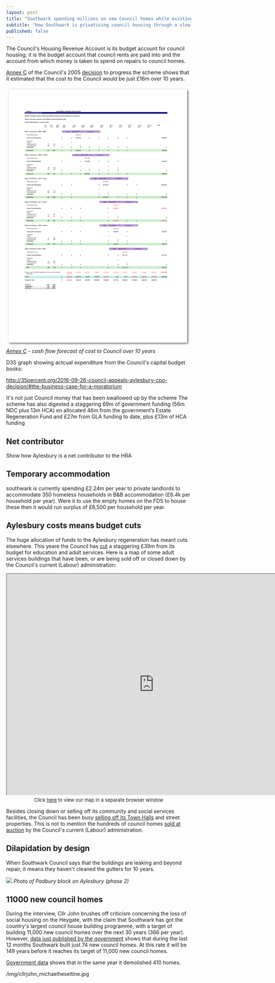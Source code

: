 ```yaml
---
layout: post
title: "Southwark spending millions on new Council homes while existing ones crumble"
subtitle: "How Southwark is privatising council housing through a slow process of managed bankruptcy"
published: false
---
```


The Council's Housing Revenue Account is its budget account for council housing; it is the budget account that council rents are paid into and the account from which money is taken to spend on repairs to council homes.

[Annex C](http://crappistmartin.github.io/images/annexc.pdf) of the Council's 2005 [decision](http://moderngov.southwark.gov.uk/CeListDocuments.aspx?CommitteeId=118&MeetingId=986&DF=27/09/2005&Ver=2) to progress the scheme shows that it estimated that the cost to the Council would be just £16m over 10 years.

![](/img/annexc.png)
*[Annex C](http://crappistmartin.github.io/images/annexc.pdf) - cash flow forecast of cost to Council over 10 years*

D3S graph showing actcual expenditure from the Council's capital budget books:

http://35percent.org/2016-09-26-council-appeals-aylesbury-cpo-decision/#the-business-case-for-a-moratorium

It's not just Council money that has been swallowed up by the scheme
The scheme has also digested a staggering 69m of government funding (56m NDC plus 13m HCA)
en allocated 46m from the government’s Estate Regeneration Fund and £27m from GLA funding to date, plus £13m of HCA funding


## Net contributor
Show how Aylesbury is a net contributor to the HRA

## Temporary accommodation
southwark is currently spending £2.24m per year to private landlords to accommodate 350 homeless households in B&B accommodation (£6.4k per household per year). Were it to use the empty homes on the FDS to house these then it would run surplus of £6,500 per household per year. 

## Aylesbury costs means budget cuts
The huge allocation of funds to the Aylesbury regeneration has meant cuts elsewhere. This yeare the Council has [cut](http://moderngov.southwark.gov.uk/documents/s59115/Policy%20and%20Resources%20Strategy%20201617%20to%20201819.pdf) a staggering £39m from its budget for education and adult services. Here is a map of some adult services buildings that have been, or are being sold off or closed down by the Council's current (Labour) administration:
   
<center>
<iframe src="http://35percent.org/soldbysouthwark.html" width="800" height="600"></iframe> 
<font size="2">Click <a href="http://35percent.org/soldbysouthwark.html">here</a> to view our map in a separate browser window</font> 
</center>

Besides closing down or selling off its community and social services facilities, the Council has been busy [selling off its Town Halls](http://35percent.org/southwark-town-halls/) and street properties. This is not to mention the hundreds of council homes [sold at auction](/images/sold_by_southwark.pdf) by the Council's current (Labour) administration.


## Dilapidation by design
When Southwark Council says that the buildings are leaking and beyond repair, it means they haven't cleaned the gutters for 10 years.

![](/img/aylesburyreedsingutter.jpg)
*Photo of Padbury block on Aylesbury (phase 2)*

## 11000 new council homes
During the interview, Cllr John brushes off criticism concerning the loss of social housing on the Heygate, with the claim that Southwark has got the country's largest council house building programme, with a target of building 11,000 new council homes over the next 30 years (366 per year).  
However, [data just published by the 
government](https://medium.com/@lukewbarratt/fact-checking-hackney-mayor-philip-glanville-on-social-housing-b3ceeeaf53e3#.149mqus0q) shows that during the last 12 months Southwark built just 74 new council homes. At this rate it will be 149 years before it reaches its target of 11,000 new council homes.
  
[Government 
data](https://www.gov.uk/government/uploads/system/uploads/attachment_data/file/568423/LiveTable_123.xls) shows that in the same year it demolished 410 homes. 

/img/cllrjohn_michaelheseltine.jpg
